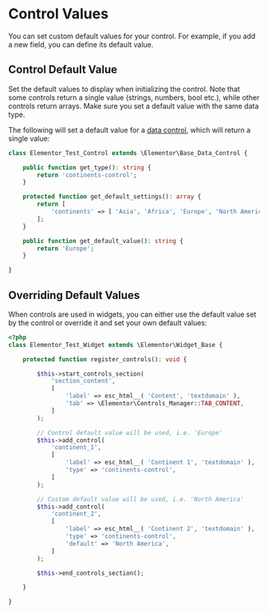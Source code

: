 # Control Values

<Badge type="tip" vertical="top" text="Elementor Core" /> <Badge type="warning" vertical="top" text="Advanced" />

You can set custom default values for your control. For example, if you add a new field, you can define its default value.

## Control Default Value

Set the default values to display when initializing the control. Note that some controls return a single value (strings, numbers, bool etc.), while other controls return arrays. Make sure you set a default value with the same data type.

The following will set a default value for a [data control](./../editor-controls/data-controls/), which will return a single value:

```php
class Elementor_Test_Control extends \Elementor\Base_Data_Control {

	public function get_type(): string {
		return 'continents-control';
	}

	protected function get_default_settings(): array {
		return [
			'continents' => [ 'Asia', 'Africa', 'Europe', 'North America', 'South America', 'Australia/Oceania', 'Antarctica', ]
		];
	}

	public function get_default_value(): string {
		return 'Europe';
	}

}
```

## Overriding Default Values

When controls are used in widgets, you can either use the default value set by the control or override it and set your own default values:

```php {14-21,23-31}
<?php
class Elementor_Test_Widget extends \Elementor\Widget_Base {

	protected function register_controls(): void {

		$this->start_controls_section(
			'section_content',
			[
				'label' => esc_html__( 'Content', 'textdomain' ),
				'tab' => \Elementor\Controls_Manager::TAB_CONTENT,
			]
		);

		// Control default value will be used, i.e. 'Europe'
		$this->add_control(
			'continent_1',
			[
				'label' => esc_html__( 'Continent 1', 'textdomain' ),
				'type' => 'continents-control',
			]
		);

		// Custom default value will be used, i.e. 'North America'
		$this->add_control(
			'continent_2',
			[
				'label' => esc_html__( 'Continent 2', 'textdomain' ),
				'type' => 'continents-control',
				'default' => 'North America',
			]
		);

		$this->end_controls_section();

	}

}
```
